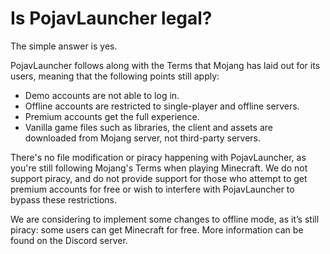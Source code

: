 # Is PojavLauncher legal?

The simple answer is yes.

PojavLauncher follows along with the Terms that Mojang has laid out for its users, meaning that the following points still apply:

- Demo accounts are not able to log in.
- Offline accounts are restricted to single-player and offline servers.
- Premium accounts get the full experience.
- Vanilla game files such as libraries, the client and assets are downloaded from Mojang server, not third-party servers.

There's no file modification or piracy happening with PojavLauncher, as you're still following Mojang's Terms when playing Minecraft. We do not support piracy, and do not provide support for those who attempt to get premium accounts for free or wish to interfere with PojavLauncher to bypass these restrictions.

We are considering to implement some changes to offline mode, as it’s still piracy: some users can get Minecraft for free. More information can be found on the Discord server.
